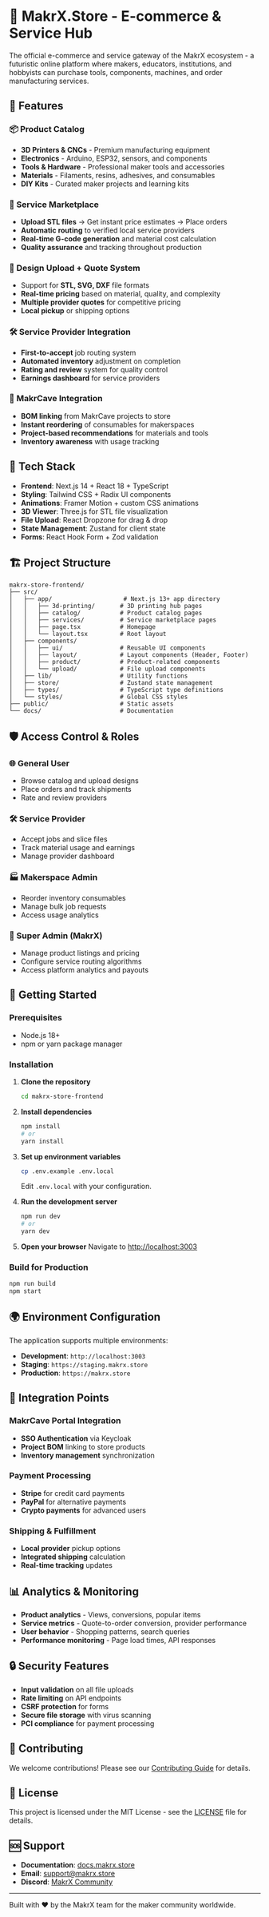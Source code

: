 # 🛒 MakrX.Store - E-commerce & Service Hub

The official e-commerce and service gateway of the MakrX ecosystem - a futuristic online platform where makers, educators, institutions, and hobbyists can purchase tools, components, machines, and order manufacturing services.

## 🌟 Features

### 📦 Product Catalog
- **3D Printers & CNCs** - Premium manufacturing equipment
- **Electronics** - Arduino, ESP32, sensors, and components  
- **Tools & Hardware** - Professional maker tools and accessories
- **Materials** - Filaments, resins, adhesives, and consumables
- **DIY Kits** - Curated maker projects and learning kits

### 🔁 Service Marketplace
- **Upload STL files** → Get instant price estimates → Place orders
- **Automatic routing** to verified local service providers
- **Real-time G-code generation** and material cost calculation
- **Quality assurance** and tracking throughout production

### 📐 Design Upload + Quote System
- Support for **STL, SVG, DXF** file formats
- **Real-time pricing** based on material, quality, and complexity
- **Multiple provider quotes** for competitive pricing
- **Local pickup** or shipping options

### 🛠️ Service Provider Integration
- **First-to-accept** job routing system
- **Automated inventory** adjustment on completion
- **Rating and review** system for quality control
- **Earnings dashboard** for service providers

### 🧪 MakrCave Integration
- **BOM linking** from MakrCave projects to store
- **Instant reordering** of consumables for makerspaces
- **Project-based recommendations** for materials and tools
- **Inventory awareness** with usage tracking

## 🚀 Tech Stack

- **Frontend**: Next.js 14 + React 18 + TypeScript
- **Styling**: Tailwind CSS + Radix UI components
- **Animations**: Framer Motion + custom CSS animations
- **3D Viewer**: Three.js for STL file visualization
- **File Upload**: React Dropzone for drag & drop
- **State Management**: Zustand for client state
- **Forms**: React Hook Form + Zod validation

## 🏗️ Project Structure

```
makrx-store-frontend/
├── src/
│   ├── app/                    # Next.js 13+ app directory
│   │   ├── 3d-printing/       # 3D printing hub pages
│   │   ├── catalog/           # Product catalog pages
│   │   ├── services/          # Service marketplace pages
│   │   ├── page.tsx           # Homepage
│   │   └── layout.tsx         # Root layout
│   ├── components/
│   │   ├── ui/                # Reusable UI components
│   │   ├── layout/            # Layout components (Header, Footer)
│   │   ├── product/           # Product-related components
│   │   └── upload/            # File upload components
│   ├── lib/                   # Utility functions
│   ├── store/                 # Zustand state management
│   ├── types/                 # TypeScript type definitions
│   └── styles/                # Global CSS styles
├── public/                    # Static assets
└── docs/                      # Documentation
```

## 🛡️ Access Control & Roles

### 🌐 General User
- Browse catalog and upload designs
- Place orders and track shipments
- Rate and review providers

### 🛠️ Service Provider  
- Accept jobs and slice files
- Track material usage and earnings
- Manage provider dashboard

### 🏭 Makerspace Admin
- Reorder inventory consumables
- Manage bulk job requests
- Access usage analytics

### 👑 Super Admin (MakrX)
- Manage product listings and pricing
- Configure service routing algorithms
- Access platform analytics and payouts

## 🚀 Getting Started

### Prerequisites
- Node.js 18+ 
- npm or yarn package manager

### Installation

1. **Clone the repository**
   ```bash
   cd makrx-store-frontend
   ```

2. **Install dependencies**
   ```bash
   npm install
   # or
   yarn install
   ```

3. **Set up environment variables**
   ```bash
   cp .env.example .env.local
   ```
   Edit `.env.local` with your configuration.

4. **Run the development server**
   ```bash
   npm run dev
   # or
   yarn dev
   ```

5. **Open your browser**
   Navigate to [http://localhost:3003](http://localhost:3003)

### Build for Production

```bash
npm run build
npm start
```

## 🌍 Environment Configuration

The application supports multiple environments:

- **Development**: `http://localhost:3003`
- **Staging**: `https://staging.makrx.store`  
- **Production**: `https://makrx.store`

## 🔗 Integration Points

### MakrCave Portal Integration
- **SSO Authentication** via Keycloak
- **Project BOM** linking to store products
- **Inventory management** synchronization

### Payment Processing
- **Stripe** for credit card payments
- **PayPal** for alternative payments
- **Crypto payments** for advanced users

### Shipping & Fulfillment
- **Local provider** pickup options
- **Integrated shipping** calculation
- **Real-time tracking** updates

## 📊 Analytics & Monitoring

- **Product analytics** - Views, conversions, popular items
- **Service metrics** - Quote-to-order conversion, provider performance
- **User behavior** - Shopping patterns, search queries
- **Performance monitoring** - Page load times, API responses

## 🔒 Security Features

- **Input validation** on all file uploads
- **Rate limiting** on API endpoints
- **CSRF protection** for forms
- **Secure file storage** with virus scanning
- **PCI compliance** for payment processing

## 🤝 Contributing

We welcome contributions! Please see our [Contributing Guide](./CONTRIBUTING.md) for details.

## 📄 License

This project is licensed under the MIT License - see the [LICENSE](./LICENSE) file for details.

## 🆘 Support

- **Documentation**: [docs.makrx.store](https://docs.makrx.store)
- **Email**: support@makrx.store
- **Discord**: [MakrX Community](https://discord.gg/makrx)

---

Built with ❤️ by the MakrX team for the maker community worldwide.
